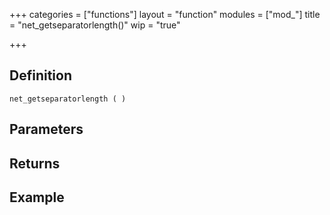 +++
categories = ["functions"]
layout = "function"
modules = ["mod_"]
title = "net_getseparatorlength()"
wip = "true"

+++

## Definition

    net_getseparatorlength ( )

## Parameters

## Returns

## Example

```
```
